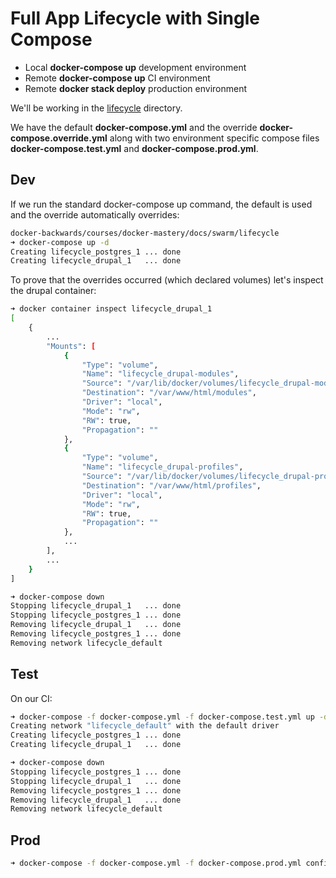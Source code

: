 # Full App Lifecycle with Single Compose

- Local **docker-compose up** development environment
- Remote **docker-compose up** CI environment
- Remote **docker stack deploy** production environment

We'll be working in the [lifecycle](lifecycle) directory.

We have the default **docker-compose.yml** and the override **docker-compose.override.yml** along with two environment specific compose files **docker-compose.test.yml** and **docker-compose.prod.yml**.

## Dev

If we run the standard docker-compose up command, the default is used and the override automatically overrides:

```bash
docker-backwards/courses/docker-mastery/docs/swarm/lifecycle
➜ docker-compose up -d
Creating lifecycle_postgres_1 ... done
Creating lifecycle_drupal_1   ... done
```

To prove that the overrides occurred (which declared volumes) let's inspect the drupal container:

```bash
➜ docker container inspect lifecycle_drupal_1
[
    {
        ...
        "Mounts": [
            {
                "Type": "volume",
                "Name": "lifecycle_drupal-modules",
                "Source": "/var/lib/docker/volumes/lifecycle_drupal-modules/_data",
                "Destination": "/var/www/html/modules",
                "Driver": "local",
                "Mode": "rw",
                "RW": true,
                "Propagation": ""
            },
            {
                "Type": "volume",
                "Name": "lifecycle_drupal-profiles",
                "Source": "/var/lib/docker/volumes/lifecycle_drupal-profiles/_data",
                "Destination": "/var/www/html/profiles",
                "Driver": "local",
                "Mode": "rw",
                "RW": true,
                "Propagation": ""
            },
            ...
        ],
        ...
    }
]
```

```bash
➜ docker-compose down
Stopping lifecycle_drupal_1   ... done
Stopping lifecycle_postgres_1 ... done
Removing lifecycle_drupal_1   ... done
Removing lifecycle_postgres_1 ... done
Removing network lifecycle_default
```

## Test

On our CI:

```bash
➜ docker-compose -f docker-compose.yml -f docker-compose.test.yml up -d
Creating network "lifecycle_default" with the default driver
Creating lifecycle_postgres_1 ... done
Creating lifecycle_drupal_1   ... done
```

```bash
➜ docker-compose down
Stopping lifecycle_postgres_1 ... done
Stopping lifecycle_drupal_1   ... done
Removing lifecycle_postgres_1 ... done
Removing lifecycle_drupal_1   ... done
Removing network lifecycle_default
```

## Prod

```bash
➜ docker-compose -f docker-compose.yml -f docker-compose.prod.yml config
```

